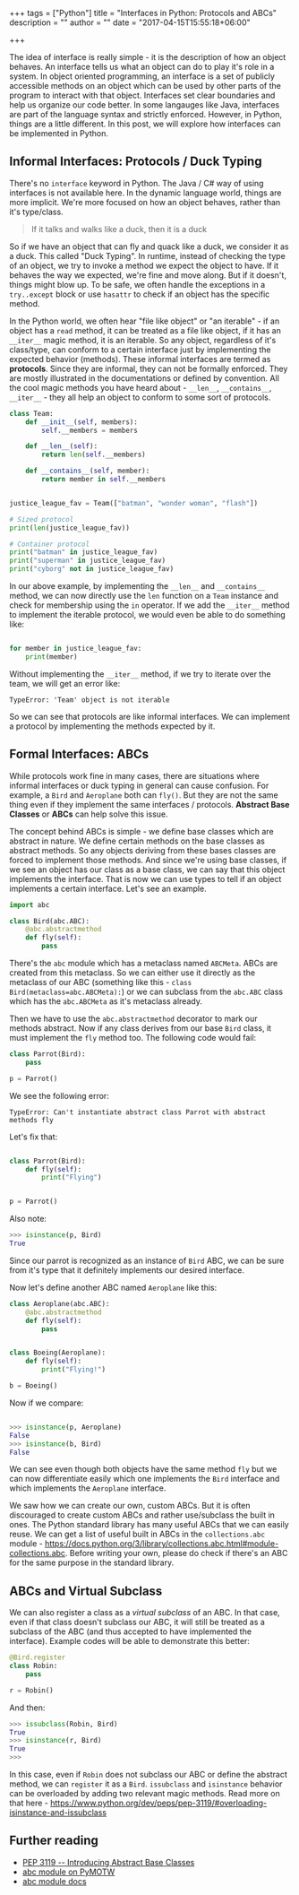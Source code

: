 +++
tags = ["Python"]
title = "Interfaces in Python: Protocols and ABCs"
description = ""
author = ""
date = "2017-04-15T15:55:18+06:00"

+++

The idea of interface is really simple - it is the description of how an object behaves. An interface tells us what an object can do to play it's role in a system. In object oriented programming, an interface is a set of publicly accessible methods on an object which can be used by other parts of the program to interact with that object. Interfaces set clear boundaries and help us organize our code better. In some langauges like Java, interfaces are part of the language syntax and strictly enforced. However, in Python, things are a little different. In this post, we will explore how interfaces can be implemented in Python. 

## Informal Interfaces: Protocols / Duck Typing

There's no `interface` keyword in Python. The Java / C# way of using interfaces is not available here. In the dynamic language world, things are more implicit. We're more focused on how an object behaves, rather than it's type/class. 

> If it talks and walks like a duck, then it is a duck

So if we have an object that can fly and quack like a duck, we consider it as a duck. This called "Duck Typing". In runtime, instead of checking the type of an object, we try to invoke a method we expect the object to have. If it behaves the way we expected, we're fine and move along. But if it doesn't, things might blow up. To be safe, we often handle the exceptions in a `try..except` block or use `hasattr` to check if an object has the specific method. 

In the Python world, we often hear "file like object" or "an iterable" - if an object has a `read` method, it can be treated as a file like object, if it has an `__iter__` magic method, it is an iterable. So any object, regardless of it's class/type, can conform to a certain interface just by implementing the expected behavior (methods). These informal interfaces are termed as __protocols__. Since they are informal, they can not be formally enforced. They are mostly illustrated in the documentations or defined by convention. All the cool magic methods you have heard about - `__len__`, `__contains__`, `__iter__` - they all help an object to conform to some sort of protocols. 

```python
class Team:
    def __init__(self, members):
        self.__members = members

    def __len__(self):
        return len(self.__members)

    def __contains__(self, member):
        return member in self.__members


justice_league_fav = Team(["batman", "wonder woman", "flash"])

# Sized protocol
print(len(justice_league_fav))

# Container protocol
print("batman" in justice_league_fav)
print("superman" in justice_league_fav)
print("cyborg" not in justice_league_fav)
```

In our above example, by implementing the `__len__` and `__contains__` method, we can now directly use the `len` function on a `Team` instance and check for membership using the `in` operator. If we add the `__iter__` method to implement the iterable protocol, we would even be able to do something like:

```python

for member in justice_league_fav:
    print(member)

```

Without implementing the `__iter__` method, if we try to iterate over the team, we will get an error like:

```
TypeError: 'Team' object is not iterable
```

So we can see that protocols are like informal interfaces. We can implement a protocol by implementing the methods expected by it. 

## Formal Interfaces: ABCs

While protocols work fine in many cases, there are situations where informal interfaces or duck typing in general can cause confusion. For example, a `Bird` and `Aeroplane` both can `fly()`. But they are not the same thing even if they implement the same interfaces / protocols. __Abstract Base Classes__ or __ABCs__ can help solve this issue. 

The concept behind ABCs is simple - we define base classes which are abstract in nature. We define certain methods on the base classes as abstract methods. So any objects deriving from these bases classes are forced to implement those methods. And since we're using base classes, if we see an object has our class as a base class, we can say that this object implements the interface. That is now we can use types to tell if an object implements a certain interface. Let's see an example. 

```python
import abc

class Bird(abc.ABC):
    @abc.abstractmethod
    def fly(self):
        pass

```

There's the `abc` module which has a metaclass named `ABCMeta`. ABCs are created from this metaclass. So we can either use it directly as the metaclass of our ABC (something like this - `class Bird(metaclass=abc.ABCMeta):`) or we can subclass from the `abc.ABC` class which has the `abc.ABCMeta` as it's metaclass already. 

Then we have to use the `abc.abstractmethod` decorator to mark our methods abstract. Now if any class derives from our base `Bird` class, it must implement the `fly` method too. The following code would fail:

```python
class Parrot(Bird):
    pass

p = Parrot()

```

We see the following error:

```
TypeError: Can't instantiate abstract class Parrot with abstract methods fly
```

Let's fix that: 

```python

class Parrot(Bird):
    def fly(self):
        print("Flying")


p = Parrot()
```

Also note: 

```python
>>> isinstance(p, Bird)
True

```
Since our parrot is recognized as an instance of `Bird` ABC, we can be sure from it's type that it definitely implements our desired interface. 

Now let's define another ABC named `Aeroplane` like this:

```python
class Aeroplane(abc.ABC):
    @abc.abstractmethod
    def fly(self):
        pass


class Boeing(Aeroplane):
    def fly(self):
        print("Flying!")

b = Boeing()

```

Now if we compare:

```python

>>> isinstance(p, Aeroplane)
False
>>> isinstance(b, Bird)
False
```

We can see even though both objects have the same method `fly` but we can now differentiate easily which one implements the `Bird` interface and which implements the `Aeroplane` interface. 

We saw how we can create our own, custom ABCs. But it is often discouraged to create custom ABCs and rather use/subclass the built in ones. The Python standard library has many useful ABCs that we can easily reuse.  We can get a list of useful built in ABCs in the `collections.abc` module - https://docs.python.org/3/library/collections.abc.html#module-collections.abc. Before writing your own, please do check if there's an ABC for the same purpose in the standard library. 


## ABCs and Virtual Subclass 

We can also register a class as a _virtual subclass_ of an ABC. In that case, even if that class doesn't subclass our ABC, it will still be treated as a subclass of the ABC (and thus accepted to have implemented the interface). Example codes will be able to demonstrate this better: 

```python
@Bird.register
class Robin:
    pass

r = Robin()
```
And then:

```python
>>> issubclass(Robin, Bird)
True
>>> isinstance(r, Bird)
True
>>>
```

In this case, even if `Robin` does not subclass our ABC or define the abstract method, we can `register` it as a `Bird`. `issubclass` and `isinstance` behavior can be overloaded by adding two relevant magic methods. Read more on that here - https://www.python.org/dev/peps/pep-3119/#overloading-isinstance-and-issubclass


## Further reading

* [PEP 3119 -- Introducing Abstract Base Classes](https://www.python.org/dev/peps/pep-3119/)
* [abc module on PyMOTW](https://pymotw.com/3/abc/)
* [abc module docs](https://docs.python.org/3/library/abc.html)





